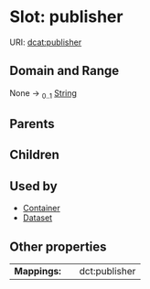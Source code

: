 
# Slot: publisher




URI: [dcat:publisher](http://www.w3.org/ns/dcat#publisher)


## Domain and Range

None &#8594;  <sub>0..1</sub> [String](types/String.md)

## Parents


## Children


## Used by

 * [Container](Container.md)
 * [Dataset](Dataset.md)

## Other properties

|  |  |  |
| --- | --- | --- |
| **Mappings:** | | dct:publisher |

